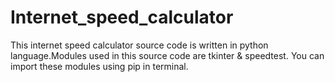 # Internet_speed_calculator
This internet speed calculator source code is written in python language.Modules used in this source code are tkinter &amp; speedtest. You can import these modules using pip in terminal.
